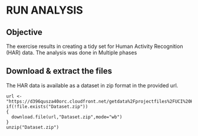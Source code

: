 # RUN ANALYSIS

## Objective

The exercise results in creating a tidy set for Human Activity Recognition (HAR) data. The analysis was done in Multiple phases


## Download & extract the files

The HAR data is available as a dataset in zip format in the provided url.

```{r}
url <- "https://d396qusza40orc.cloudfront.net/getdata%2Fprojectfiles%2FUCI%20HAR%20Dataset.zip"
if(!file.exists("Dataset.zip"))
{
  download.file(url,"Dataset.zip",mode="wb")
}
unzip("Dataset.zip")
```
